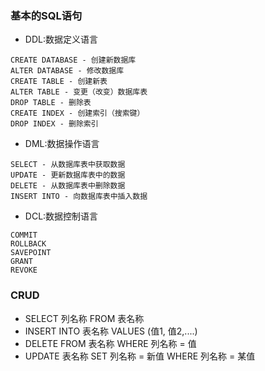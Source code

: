 ### 基本的SQL语句
+ DDL:数据定义语言
```
CREATE DATABASE - 创建新数据库
ALTER DATABASE - 修改数据库
CREATE TABLE - 创建新表
ALTER TABLE - 变更（改变）数据库表
DROP TABLE - 删除表
CREATE INDEX - 创建索引（搜索键）
DROP INDEX - 删除索引
```
+ DML:数据操作语言
```
SELECT - 从数据库表中获取数据
UPDATE - 更新数据库表中的数据
DELETE - 从数据库表中删除数据
INSERT INTO - 向数据库表中插入数据
```
+ DCL:数据控制语言
```
COMMIT
ROLLBACK
SAVEPOINT
GRANT
REVOKE
```

### CRUD
+ SELECT 列名称 FROM 表名称
+ INSERT INTO 表名称 VALUES (值1, 值2,....)
+ DELETE FROM 表名称 WHERE 列名称 = 值
+ UPDATE 表名称 SET 列名称 = 新值 WHERE 列名称 = 某值